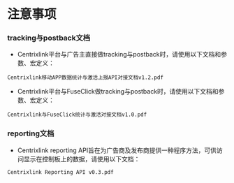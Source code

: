 # 注意事项

### tracking与postback文档

* Centrixlink平台与广告主直接做tracking与postback时，请使用以下文档和参数、宏定义：

```
Centrixlink移动APP数据统计与激活上报API对接文档v1.2.pdf
```

* Centrixlink平台与FuseClick做tracking与postback时，请使用以下文档和参数、宏定义：

```
Centrixlink与FuseClick统计与激活对接文档v1.0.pdf
```

### reporting文档
* Centrixlink reporting API旨在为广告商及发布商提供一种程序方法，可供访问显示在控制板上的数据，请使用以下文档：

```
Centrixlink Reporting API v0.3.pdf
```